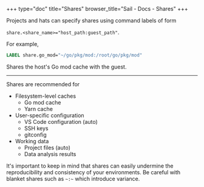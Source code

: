 +++
type="doc"
title="Shares"
browser_title="Sail - Docs - Shares"
+++

Projects and hats can specify shares using command labels of form

`share.<share_name>="host_path:guest_path"`.

For example,

```Dockerfile
LABEL share.go_mod="~/go/pkg/mod:/root/go/pkg/mod"
```

Shares the host's Go mod cache with the guest.

---

Shares are recommended for

- Filesystem-level caches
    - Go mod cache
    - Yarn cache
- User-specific configuration
    - VS Code configuration (auto)
    - SSH keys
    - gitconfig
- Working data
    - Project files (auto)
    - Data analysis results

It's important to keep in mind that shares can easily undermine the
reproducibility and consistency of your environments. Be careful with blanket shares
such as `~:~` which introduce variance.